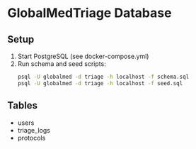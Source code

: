 # GlobalMedTriage Database

## Setup

1. Start PostgreSQL (see docker-compose.yml)
2. Run schema and seed scripts:
   ```bash
   psql -U globalmed -d triage -h localhost -f schema.sql
   psql -U globalmed -d triage -h localhost -f seed.sql
   ```

## Tables
- users
- triage_logs
- protocols
